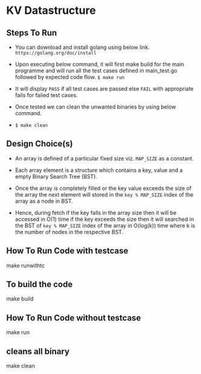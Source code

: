 # KV Datastructure

## Steps To Run

- You can download and install golang using below link.
  `https://golang.org/doc/install`

- Upon executing below command, it will first make build for the main programme and will run all the test cases defined in main_test.go followed by expected code flow.
`$ make run`
- It will display `PASS` if all test cases are passed else `FAIL` with appropriate fails for failed test cases.
- Once tested we can clean the unwanted binaries by using below command.

- `$ make clean`


## Design Choice(s)

- An array is defined of a particular fixed size viz. 
`MAP_SIZE` as a constant.
- Each array element is a structure which contains a key, value and a empty Binary Search Tree (BST).

- Once the array is completely filled or the key value exceeds the size of the array the next element will stored in the `key % MAP_SIZE` index of the array as a node in BST.

- Hence, during fetch if the key falls in the array size then it will be accessed in O(1) time if the key exceeds the size then it will searched in the BST of `key % MAP_SIZE` index of the array in O(log(k)) time where k is the number of nodes in the respective BST.



## How To Run Code with testcase
make runwithtc

## To build the code
make build

## How To Run Code without testcase
make run

## cleans all binary
make clean 




 




